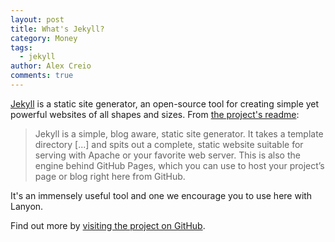 ```yaml
---
layout: post
title: What's Jekyll?
category: Money
tags:
  - jekyll
author: Alex Creio
comments: true
---
```


[Jekyll](http://jekyllrb.com) is a static site generator, an open-source tool for creating simple yet powerful websites of all shapes and sizes. From [the project's readme](https://github.com/mojombo/jekyll/blob/master/README.markdown):

  > Jekyll is a simple, blog aware, static site generator. It takes a template directory [...] and spits out a complete, static website suitable for serving with Apache or your favorite web server. This is also the engine behind GitHub Pages, which you can use to host your project’s page or blog right here from GitHub.<!-- more -->

It's an immensely useful tool and one we encourage you to use here with Lanyon.

Find out more by [visiting the project on GitHub](https://github.com/mojombo/jekyll).
